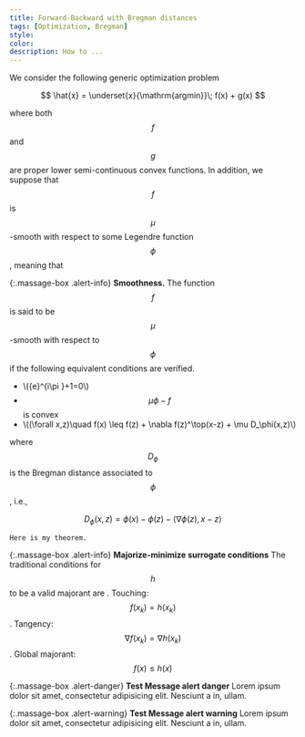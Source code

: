 ```yaml
---
title: Forward-Backward with Bregman distances
tags: [Optimization, Bregman]
style: 
color: 
description: How to ...
---
```


We consider the following generic optimization problem

$$ \hat{x} = \underset{x}{\mathrm{argmin}}\; f(x) + g(x) $$

where both $$f$$ and $$g$$ are proper lower semi-continuous convex functions. In addition, we suppose that $$f$$ is $$\mu$$-smooth with respect to some Legendre function $$\phi$$, meaning that


{:.massage-box .alert-info}
**Smoothness.**
The function $$f$$ is said to be $$\mu$$-smooth with respect to $$\phi$$ if the following equivalent conditions are verified.
- \\({e}^{i\pi }+1=0\\)
- $$\mu\phi-f$$ is convex
- \\((\forall x,z)\quad f(x) \leq f(z) + \nabla f(z)^\top(x-z) + \mu D_\phi(x,z)\\)

where $$D_\phi$$ is the Bregman distance associated to $$\phi$$, i.e.,

$$D_\phi(x,z) = \phi(x) - \phi(z) - \langle \nabla\phi(z), x-z\rangle$$

```{theorem}
Here is my theorem.
```

{:.massage-box .alert-info}
**Majorize-minimize surrogate conditions**
The traditional conditions for $$h$$ to be a valid majorant are
. Touching: $$f(x_k) = h(x_k)$$
. Tangency:  $$\nabla f(x_k) = \nabla h(x_k)$$
. Global majorant:  $$f(x) \leq h(x)$$

{:.massage-box .alert-danger}
**Test Message alert danger**
Lorem ipsum dolor sit amet, consectetur adipisicing elit. Nesciunt a in, ullam.

{:.massage-box .alert-warning}
**Test Message alert warning**
Lorem ipsum dolor sit amet, consectetur adipisicing elit. Nesciunt a in, ullam.